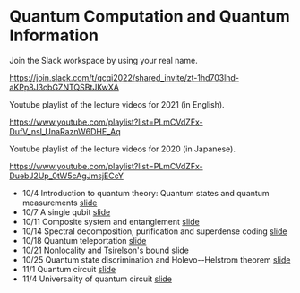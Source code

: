 # Quantum Computation and Quantum Information

Join the Slack workspace by using your real name.

https://join.slack.com/t/qcqi2022/shared_invite/zt-1hd703lhd-aKPp8J3cbGZNTQSBtJKwXA

Youtube playlist of the lecture videos for 2021 (in English).

https://www.youtube.com/playlist?list=PLmCVdZFx-DufV_nsl_UnaRaznW6DHE_Aq

Youtube playlist of the lecture videos for 2020 (in Japanese).

https://www.youtube.com/playlist?list=PLmCVdZFx-DuebJ2Up_0tW5cAgJmsjECcY

* 10/4 Introduction to quantum theory: Quantum states and quantum measurements [slide](/tex/01_states_measurements.pdf)
* 10/7 A single qubit [slide](/tex/02_1qubit.pdf)
* 10/11 Composite system and entanglement [slide](/tex/03_joint.pdf)
* 10/14 Spectral decomposition, purification and superdense coding [slide](/tex/04_mixed_state.pdf)
* 10/18 Quantum teleportation [slide](/tex/05_teleportation.pdf)
* 10/21 Nonlocality and Tsirelson's bound [slide](/tex/06_nonlocality.pdf)
* 10/25 Quantum state discrimination and Holevo--Helstrom theorem [slide](/tex/07_Trace.pdf)
* 11/1 Quantum circuit [slide](/tex/08_Deutsch.pdf)
* 11/4 Universality of quantum circuit [slide](/tex/09_Universality.pdf)

<!--
* 11/5 Universality of quantum circuit [slide](/tex/10_Universality2.pdf)
* 11/9 Quantum phase estimation [slide](/tex/11_QuantumPhaseEstimation.pdf)
* 11/12 Shor's algorithm [slide](/tex/12_Shor.pdf)
* 11/16 Grover's algorithm [slide](/tex/13_Grover.pdf)
* 11/19 Operational characterization of quantum nonlocality [slide](/tex/14_QuantumCorrelation.pdf)
-->
